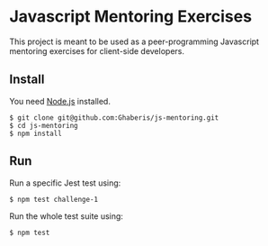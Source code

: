 # Javascript Mentoring Exercises

This project is meant to be used as a peer-programming Javascript mentoring exercises for client-side developers.

## Install

You need [Node.js](http://nodejs.org/) installed.

    $ git clone git@github.com:Ghaberis/js-mentoring.git
    $ cd js-mentoring
    $ npm install

## Run

Run a specific Jest test using:

    $ npm test challenge-1

Run the whole test suite using:

    $ npm test